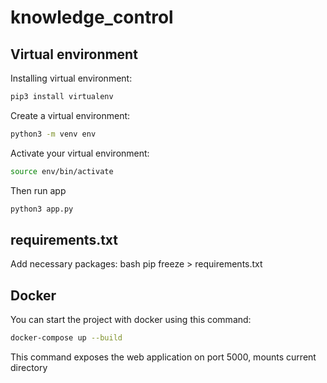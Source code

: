 # knowledge_control

## Virtual environment
Installing virtual environment:

```bash
pip3 install virtualenv
```
Create a virtual environment:
```bash
python3 -m venv env
```
Activate your virtual environment:
```bash
source env/bin/activate
```
Then run app
```bash
python3 app.py
```
## requirements.txt
Add necessary packages:
bash
pip freeze > requirements.txt

## Docker 

You can start the project with docker using this command:
```bash
docker-compose up --build
```
This command exposes the web application on port 5000, mounts current directory